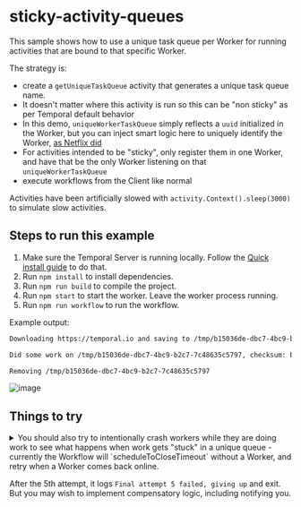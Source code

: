 # sticky-activity-queues

This sample shows how to use a unique task queue per Worker for running activities that are bound to that specific Worker.

The strategy is:

-  create a `getUniqueTaskQueue` activity that generates a unique task queue name.
  - It doesn't matter where this activity is run so this can be "non sticky" as per Temporal default behavior
  - In this demo, `uniqueWorkerTaskQueue` simply reflects a `uuid` initialized in the Worker, but you can inject smart logic here to uniquely identify the Worker, [as Netflix did](https://community.temporal.io/t/using-dynamic-task-queues-for-traffic-routing/3045)
- For activities intended to be "sticky", only register them in one Worker, and have that be the only Worker listening on that `uniqueWorkerTaskQueue`
- execute workflows from the Client like normal

Activities have been artificially slowed with `activity.Context().sleep(3000)` to simulate slow activities.

## Steps to run this example

1. Make sure the Temporal Server is running locally. Follow the [Quick install guide](https://docs.temporal.io/docs/server/quick-install) to do that.
2. Run `npm install` to install dependencies.
3. Run `npm run build` to compile the project.
4. Run `npm start` to start the worker. Leave the worker process running.
5. Run `npm run workflow` to run the workflow.

Example output:

```bash
Downloading https://temporal.io and saving to /tmp/b15036de-dbc7-4bc9-b2c7-7c48635c5797

Did some work on /tmp/b15036de-dbc7-4bc9-b2c7-7c48635c5797, checksum: b3fc767460efa514753a75e6f3d7af97

Removing /tmp/b15036de-dbc7-4bc9-b2c7-7c48635c5797
```


![image](https://user-images.githubusercontent.com/6764957/137707555-967503fd-d0d5-4b57-a04e-48d297ab7dfb.png)

## Things to try

<details>
<summary>
You should also try to intentionally crash workers while they are doing work to see what happens when work gets "stuck" in a unique queue - currently the Workflow will `scheduleToCloseTimeout` without a Worker, and retry when a Worker comes back online. 
</summary>

![image](https://user-images.githubusercontent.com/6764957/137708492-41611a1f-3093-4221-800c-017c0a9d88b2.png)

</details>

After the 5th attempt,  it logs `Final attempt 5 failed, giving up` and exit. But you may wish to implement compensatory logic, including notifying you.